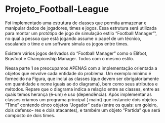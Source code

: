 # Projeto_Football-League

Foi implementado uma estrutura de classes que permita armazenar e manipular dados de jogadores,
times e jogos. Essa estrutura será utilizada para montar um protótipo de jogo de simulação estilo
“Football Manager”‘, no qual a pessoa que está jogando assume o papel de um técnico, escalando
o time e um software simula os jogos entre times.

Existem vários jogos derivados do “Football Manager” como o Elifoot, Brasfoot e Championship
Manager. Todos com o mesmo estilo.

Nessa parte 1 se preocupamos APENAS com a implementação orientada a objetos que
envolve cada entidade do problema. Um exemplo mínimo é fornecido na Figura, que inclui as
classes (que devem ser obrigatoriamente em quantidade e nome iguais ao do diagrama), bem
como seus atributos e métodos.
Repare que o diagrama indica a relação entre as classes, entre as quais temos herança (é-um) e
uso (dependência).
Após implementar as classes criamos um programa principal ( main() que instancie dois
objetos “Time” contendo cinco objetos “Jogador” cada (entre os quais: um goleiro, dois defenso-
res e dois atacantes), e também um objeto “Partida” que será composto de dois times.
